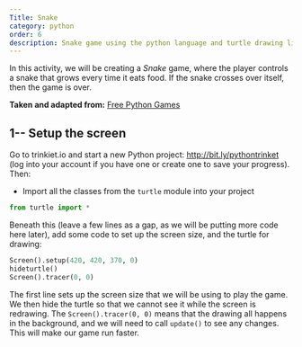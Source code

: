 ```yaml
---
Title: Snake
category: python
order: 6
description: Snake game using the python language and turtle drawing library
---
```

In this activity, we will be creating a _Snake_ game, where the player controls a 
snake that grows every time it eats food.  If the snake crosses over itself, then the 
game is over.

**Taken and adapted from:**
[Free Python Games](http://www.grantjenks.com/docs/freegames/snake.html)

## 1-- Setup the screen

Go to trinkiet.io and start a new Python project:
<http://bit.ly/pythontrinket> (log into your account if you have one
or create one to save your progress). Then:

-   Import all the classes from the `turtle` module into your project

```python
from turtle import *
```
Beneath this (leave a few lines as a gap, as we will be putting more code here later),
add some code to set up the screen size, and the turtle for drawing:

```python
Screen().setup(420, 420, 370, 0)
hideturtle()
Screen().tracer(0, 0)
```
The first line sets up the screen size that we will be using to play the game.  We then 
hide the turtle so that we cannot see it while the screen is redrawing.  The `Screen().tracer(0, 0)` 
means that the drawing all happens in the background, and we will need to call `update()` to 
see any changes.  This will make our game run faster.


